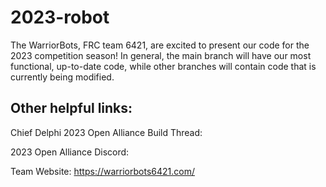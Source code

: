 # 2023-robot
The WarriorBots, FRC team 6421, are excited to present our code for the 2023 competition season! In general, the main branch will have our most functional, up-to-date code, while other branches will contain code that is currently being modified.

## Other helpful links:
Chief Delphi 2023 Open Alliance Build Thread:

2023 Open Alliance Discord:

Team Website: https://warriorbots6421.com/
